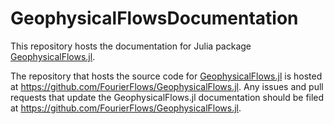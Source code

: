 # GeophysicalFlowsDocumentation

This repository hosts the documentation for Julia package [GeophysicalFlows.jl](https://github.com/FourierFlows/GeophysicalFlows.jl).

The repository that hosts the source code for [GeophysicalFlows.jl](https://github.com/FourierFlows/GeophysicalFlows.jl) is hosted at https://github.com/FourierFlows/GeophysicalFlows.jl. Any issues and pull requests that update the GeophysicalFlows.jl documentation should be filed at https://github.com/FourierFlows/GeophysicalFlows.jl.
